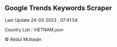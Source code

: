 

## Google Trends Keywords Scraper 
 
Last Update 24-03-2023 , 07:41:54

Country List :
VIETNAM.json



© Abdul Muttaqin 
